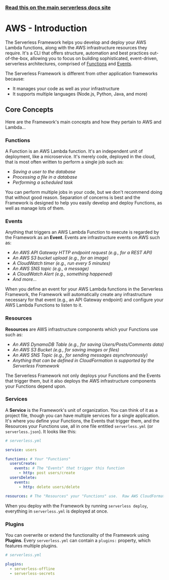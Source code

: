 <!--
title: Serverless Framework - AWS Lambda Guide - Introduction
menuText: Intro
menuOrder: 1
description: An introduction to using AWS and AWS Lambda with the Serverless Framework.
layout: Doc
-->

<!-- DOCS-SITE-LINK:START automatically generated  -->
### [Read this on the main serverless docs site](https://www.serverless.com/framework/docs/providers/aws/guide/intro)
<!-- DOCS-SITE-LINK:END -->

# AWS - Introduction

The Serverless Framework helps you develop and deploy your AWS Lambda functions, along with the AWS infrastructure resources they require.  It's a CLI that offers structure, automation and best practices out-of-the-box, allowing you to focus on building sophisticated, event-driven, serverless architectures, comprised of [Functions](#functions) and [Events](#events).

The Serverless Framework is different from other application frameworks because:
* It manages your code as well as your infrastructure
* It supports multiple languages (Node.js, Python, Java, and more)

## Core Concepts

Here are the Framework's main concepts and how they pertain to AWS and Lambda...

### Functions

A Function is an AWS Lambda function.  It's an independent unit of deployment, like a microservice.  It's merely code, deployed in the cloud, that is most often written to perform a single job such as:

* *Saving a user to the database*
* *Processing a file in a database*
* *Performing a scheduled task*

You can perform multiple jobs in your code, but we don't recommend doing that without good reason.  Separation of concerns is best and the Framework is designed to help you easily develop and deploy Functions, as well as manage lots of them.

### Events

Anything that triggers an AWS Lambda Function to execute is regarded by the Framework as an **Event**.  Events are infrastructure events on AWS such as:

* *An AWS API Gateway HTTP endpoint request (e.g., for a REST API)*
* *An AWS S3 bucket upload (e.g., for an image)*
* *A CloudWatch timer (e.g., run every 5 minutes)*
* *An AWS SNS topic (e.g., a message)*
* *A CloudWatch Alert (e.g., something happened)*
* *And more...*

When you define an event for your AWS Lambda functions in the Serverless Framework, the Framework will automatically create any infrastructure necessary for that event (e.g., an API Gateway endpoint) and configure your AWS Lambda Functions to listen to it.

### Resources

**Resources** are AWS infrastructure components which your Functions use such as:

* *An AWS DynamoDB Table (e.g., for saving Users/Posts/Comments data)*
* *An AWS S3 Bucket (e.g., for saving images or files)*
* *An AWS SNS Topic (e.g., for sending messages asynchronously)*
* *Anything that can be defined in CloudFormation is supported by the Serverless Framework*

The Serverless Framework not only deploys your Functions and the Events that trigger them, but it also deploys the AWS infrastructure components your Functions depend upon.

### Services

A **Service** is the Framework's unit of organization.  You can think of it as a project file, though you can have multiple services for a single application.  It's where you define your Functions, the Events that trigger them, and the Resources your Functions use, all in one file entitled `serverless.yml` (or `serverless.json`).  It looks like this:

```yml
# serverless.yml

service: users

functions: # Your "Functions"
  usersCreate:
    events: # The "Events" that trigger this function
      - http: post users/create
  usersDelete:
    events:
      - http: delete users/delete

resources: # The "Resources" your "Functions" use.  Raw AWS CloudFormation goes in here.
```
When you deploy with the Framework by running `serverless deploy`, everything in `serverless.yml` is deployed at once.

### Plugins

You can overwrite or extend the functionality of the Framework using **Plugins**.  Every `serverless.yml` can contain a `plugins:` property, which features multiple plugins.

```yml
# serverless.yml

plugins:
  - serverless-offline
  - serverless-secrets
```
